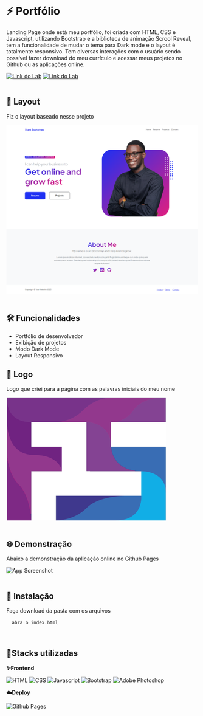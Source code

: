 # ⚡️ Portfólio

Landing Page onde está meu portfólio, foi criada com HTML, CSS e Javascript, utilizando Bootstrap e a biblioteca de animação Scrool Reveal, tem a funcionalidade de mudar o tema para Dark mode e o layout é totalmente responsivo. Tem diversas interações com o usuário sendo possível fazer download do meu currículo e acessar meus projetos no Github ou as aplicações online.

[![Link do Lab](https://img.shields.io/badge/▶-000?style=for-the-badge&logo=movie&logoColor=E94D5F)](https://fabianosantos79.github.io/NovoPortfolio/)
[![Link do Lab](https://img.shields.io/badge/Acesse%20o%20Projeto%20na%20Web-F4181C?style=for-the-badge)](https://fabianosantos79.github.io/NovoPortfolio/)
<br/><br/>

## 🎯 Layout

Fiz o layout baseado nesse projeto

![App Referencia](https://raw.githubusercontent.com/fabianosantos79/NovoPortfolio/main/assets/personal_page.png)
<br/><br/>

## 🛠 Funcionalidades

- Portfólio de desenvolvedor
- Exibição de projetos
- Modo Dark Mode
- Layout Responsivo
  <br/>

## 🎨 Logo

Logo que criei para a página com as palavras iniciais do meu nome

![Logo](https://raw.githubusercontent.com/fabianosantos79/NovoPortfolio/main/assets/logo_fs.png)
<br/><br/>

## 🌐 Demonstração

Abaixo a demonstração da aplicação online no Github Pages

![App Screenshot](https://raw.githubusercontent.com/fabianosantos79/NovoPortfolio/public/NovoPortfolio.gif)
<br/><br/>

## 🚀 Instalação

Faça download da pasta com os arquivos

```bash
  abra o index.html
```

<br/>

## 🔗Stacks utilizadas

**✨Frontend**

![HTML](https://img.shields.io/badge/HTML5-E34F26?style=for-the-badge&logo=html5&logoColor=white) ![CSS](https://img.shields.io/badge/CSS3-1572B6?style=for-the-badge&logo=css3&logoColor=white) ![Javascript](https://img.shields.io/badge/JavaScript-323330?style=for-the-badge&logo=javascript&logoColor=F7DF1E) ![Bootstrap](https://img.shields.io/badge/bootstrap-%238511FA.svg?style=for-the-badge&logo=bootstrap&logoColor=white) ![Adobe Photoshop](https://img.shields.io/badge/adobe%20photoshop-%2331A8FF.svg?style=for-the-badge&logo=adobe%20photoshop&logoColor=white)
<br/>

**☁️Deploy**

![Github Pages](https://img.shields.io/badge/github%20pages-121013?style=for-the-badge&logo=github&logoColor=white)

